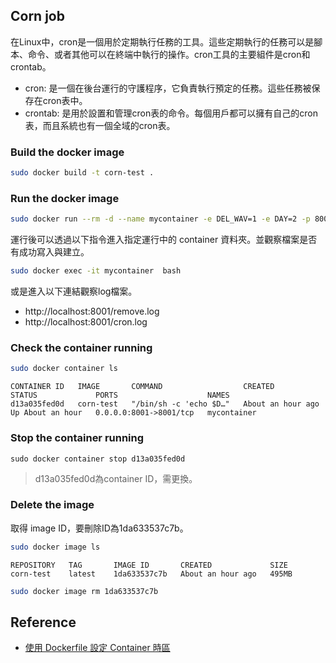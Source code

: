 ## Corn job
在Linux中，cron是一個用於定期執行任務的工具。這些定期執行的任務可以是腳本、命令、或者其他可以在終端中執行的操作。cron工具的主要組件是cron和crontab。

- cron: 是一個在後台運行的守護程序，它負責執行預定的任務。這些任務被保存在cron表中。
- crontab: 是用於設置和管理cron表的命令。每個用戶都可以擁有自己的cron表，而且系統也有一個全域的cron表。

### Build the docker image
```sh
sudo docker build -t corn-test .
```

### Run the docker image

```sh
sudo docker run --rm -d --name mycontainer -e DEL_WAV=1 -e DAY=2 -p 8001:8001 corn-test
```

運行後可以透過以下指令進入指定運行中的 container 資料夾。並觀察檔案是否有成功寫入與建立。
```sh
sudo docker exec -it mycontainer  bash
```

或是進入以下連結觀察log檔案。
- http://localhost:8001/remove.log
- http://localhost:8001/cron.log


### Check the container running

```sh
sudo docker container ls
```

```
CONTAINER ID   IMAGE       COMMAND                  CREATED             STATUS             PORTS                    NAMES
d13a035fed0d   corn-test   "/bin/sh -c 'echo $D…"   About an hour ago   Up About an hour   0.0.0.0:8001->8001/tcp   mycontainer
```

### Stop the container running 

```
sudo docker container stop d13a035fed0d
```

> d13a035fed0d為container ID，需更換。

### Delete the image
取得 image ID，要刪除ID為1da633537c7b。
```sh
sudo docker image ls
```

```
REPOSITORY   TAG       IMAGE ID       CREATED             SIZE
corn-test    latest    1da633537c7b   About an hour ago   495MB
```

```sh
sudo docker image rm 1da633537c7b
```

## Reference
- [使用 Dockerfile 設定 Container 時區](https://cynthiachuang.github.io/Change-Timezone-in-Dockerfile/)